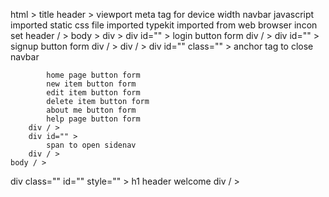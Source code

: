 html >
    title
    header >
        viewport meta tag for device width
        navbar javascript imported 
        static css file imported
        typekit imported from web
        browser incon set
    header / >
    <!-- END of HEADER -->
    body >
        div >
            div id="" >
                login button form
            div / >
            div id="" >
                signup button form
            div / >
        div / >
        div id="" class="" >
            anchor tag to close navbar
            
            home page button form
            new item button form
            edit item button form
            delete item button form
            about me button form
            help page button form
        div / >
        div id="" >
            span to open sidenav
        div / >
    body / >

<!-- MAIN CONTENT -->
div class="" id="" style="" >
    h1 header welcome
div / >
